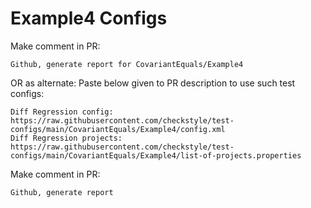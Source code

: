 # Example4 Configs
Make comment in PR:
```
Github, generate report for CovariantEquals/Example4
```
OR as alternate:
Paste below given to PR description to use such test configs:
```
Diff Regression config: https://raw.githubusercontent.com/checkstyle/test-configs/main/CovariantEquals/Example4/config.xml
Diff Regression projects: https://raw.githubusercontent.com/checkstyle/test-configs/main/CovariantEquals/Example4/list-of-projects.properties
```
Make comment in PR:
```
Github, generate report
```
